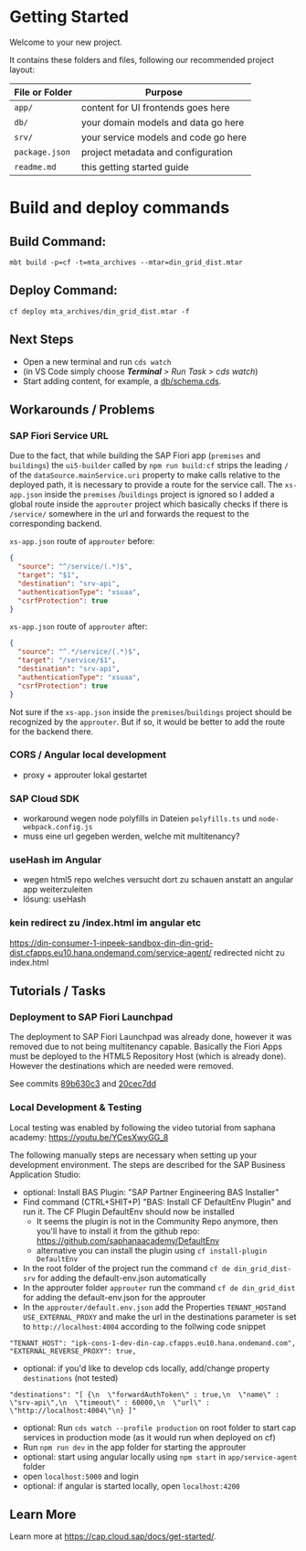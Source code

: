 # Getting Started

Welcome to your new project.

It contains these folders and files, following our recommended project layout:

File or Folder | Purpose
---------|----------
`app/` | content for UI frontends goes here
`db/` | your domain models and data go here
`srv/` | your service models and code go here
`package.json` | project metadata and configuration
`readme.md` | this getting started guide

# Build and deploy commands

## Build Command:

```
mbt build -p=cf -t=mta_archives --mtar=din_grid_dist.mtar
```

## Deploy Command:

```
cf deploy mta_archives/din_grid_dist.mtar -f
```

## Next Steps

- Open a new terminal and run `cds watch`
- (in VS Code simply choose _**Terminal** > Run Task > cds watch_)
- Start adding content, for example, a [db/schema.cds](db/schema.cds).

## Workarounds / Problems

### SAP Fiori Service URL

Due to the fact, that while building the SAP Fiori app (`premises` and `buildings`)
the `ui5-builder` called by `npm run build:cf` strips the leading `/` of
the `dataSource.mainService.uri` property to make calls relative to the deployed path, it is
necessary to provide a route for the service call. The `xs-app.json` inside the `premises`
/`buildings` project is ignored so I added a global route inside the `approuter` project which
basically checks if there is `/service/` somewhere in the url and forwards the request to the
corresponding backend.

`xs-app.json` route of `approuter` before:

```json
{
  "source": "^/service/(.*)$",
  "target": "$1",
  "destination": "srv-api",
  "authenticationType": "xsuaa",
  "csrfProtection": true
}
```

`xs-app.json` route of `approuter` after:

```json
{
  "source": "^.*/service/(.*)$",
  "target": "/service/$1",
  "destination": "srv-api",
  "authenticationType": "xsuaa",
  "csrfProtection": true
}
```

Not sure if the `xs-app.json` inside the `premises`/`buildings` project should be recognized by
the `approuter`. But if so, it would be better to add the route for the backend there.

### CORS / Angular local development

- proxy + approuter lokal gestartet

### SAP Cloud SDK

- workaround wegen node polyfills in Dateien   `polyfills.ts` und `node-webpack.config.js`
- muss eine url gegeben werden, welche mit multitenancy?

### useHash im Angular

- wegen html5 repo welches versucht dort zu schauen anstatt an angular app weiterzuleiten
- lösung: useHash

### kein redirect zu /index.html im angular etc

https://din-consumer-1-inpeek-sandbox-din-din-grid-dist.cfapps.eu10.hana.ondemand.com/service-agent/
redirected nicht zu index.html

## Tutorials / Tasks

### Deployment to SAP Fiori Launchpad

The deployment to SAP Fiori Launchpad was already done, however it was removed due to not being
multitenancy capable. Basically the Fiori Apps must be deployed to the HTML5 Repository Host (which
is already done). However the destinations which are needed were removed.

See
commits [89b630c3](https://dev.azure.com/inpeek/Digital%20Installation%20Network(DIN)/_git/din_grid_dist/commit/89b630c325a536b37f734e3d6613c1bbe8c9e774?refName=refs/heads/master)
and [20cec7dd](https://dev.azure.com/inpeek/Digital%20Installation%20Network(DIN)/_git/din_grid_dist/commit/20cec7dd879f199a07cbb32ae6b050c02bf36dd0?refName=refs/heads/master)

### Local Development & Testing

Local testing was enabled by following the video tutorial from saphana
academy: https://youtu.be/YCesXwyGG_8

The following manually steps are necessary when setting up your development environment. The steps
are described for the SAP Business Application Studio:

- optional: Install BAS Plugin: "SAP Partner Engineering BAS Installer"
- Find command (CTRL+SHIT+P) "BAS: Install CF DefaultEnv Plugin" and run it. The CF Plugin
  DefaultEnv should now be installed
    - It seems the plugin is not in the Community Repo anymore, then you'll have to install it from
      the github repo: https://github.com/saphanaacademy/DefaultEnv
    - alternative you can install the plugin using `cf install-plugin DefaultEnv`
- In the root folder of the project run the command ``` cf de din_grid_dist-srv ``` for adding the
  default-env.json automatically
- In the approuter folder `approuter` run the command ``` cf de din_grid_dist ``` for adding the
  default-env.json for the approuter
- In the `approuter/default.env.json` add the Properties `TENANT_HOST`and `USE_EXTERNAL_PROXY`  and
  make the url in the destinations parameter is set to `http://localhost:4004` according to the
  follwing code snippet

```
"TENANT_HOST": "ipk-cons-1-dev-din-cap.cfapps.eu10.hana.ondemand.com",
"EXTERNAL_REVERSE_PROXY": true,
```

- optional: if you'd like to develop cds locally, add/change property `destinations` (not tested)

```
"destinations": "[ {\n  \"forwardAuthToken\" : true,\n  \"name\" : \"srv-api\",\n  \"timeout\" : 60000,\n  \"url\" : \"http://localhost:4004\"\n} ]"
```

- optional: Run `cds watch --profile production` on root folder to start cap services in production
  mode (as it would run when deployed on cf)
- Run `npm run dev` in the app folder for starting the approuter
- optional: start using angular locally using `npm start` in `app/service-agent` folder
- open `localhost:5000` and login
- optional: if angular is started locally, open `localhost:4200`

## Learn More

Learn more at https://cap.cloud.sap/docs/get-started/.
